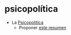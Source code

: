 # psicopolítica
- La [Psicopolítica](https://www.youtube.com/watch?v=NyfxLwnGTVo)
    - Proponer [este resumen](https://ddd.uab.cat/pub/enrahonar/enrahonar_a2015v55/enrahonar_a2015v55p134.pdf)
    